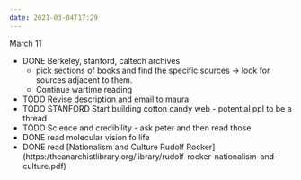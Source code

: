 ```yaml
---
date: 2021-03-04T17:29
---
```

March 11
* DONE Berkeley, stanford, caltech archives
	* pick sections of books and find the specific sources → look for sources adjacent to them.
    * Continue wartime reading
* TODO Revise description and email to maura
* TODO STANFORD Start building cotton candy web - potential ppl to be a thread
* TODO Science and credibility - ask peter and then read those
* DONE  read molecular vision fo life 
* DONE read [Nationalism and Culture Rudolf Rocker] (https:/theanarchistlibrary.org/library/rudolf-rocker-nationalism-and-culture.pdf)

